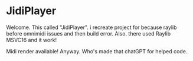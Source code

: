 # JidiPlayer

Welcome. This called "JidiPlayer". i recreate project for because raylib before omnimidi issues and then build error.
Also. there used Raylib MSVC16 and it work!

Midi render available!
Anyway. Who's made that chatGPT for helped code.
